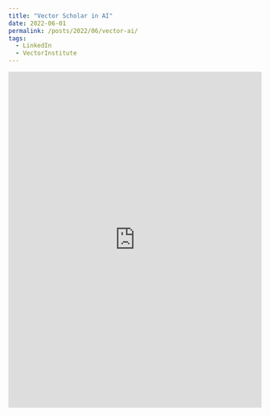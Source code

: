 ```yaml
---
title: "Vector Scholar in AI"
date: 2022-06-01
permalink: /posts/2022/06/vector-ai/
tags:
  - LinkedIn
  - VectorInstitute
---
```


<div>
<iframe
  src="https://www.linkedin.com/embed/feed/update/urn:li:share:6929880908015538176"
  allowfullscreen
  title="LinkedIn Post"
  width="504"
  height="668"
  frameborder="0"
  scrolling="no"
  allowtransparency></iframe>
</div>
